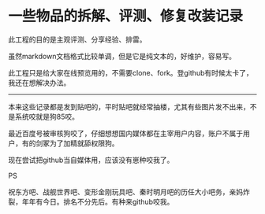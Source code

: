# 一些物品的拆解、评测、修复改装记录

此工程的目的是主观评测、分享经验、排雷。

虽然markdown文档格式比较单调，但是它是纯文本的，好维护，容易写。

此工程只是给大家在线预览用的，不需要clone、fork。登github有时候太卡了，我还在想解决办法。

---

本来这些记录都是发到贴吧的，平时贴吧就经常抽楼，尤其有些图片发不出来，不是系统咬就是狗85咬。

最近百度号被审核狗咬了，仔细想想国内媒体都在主宰用户内容，账户不属于用户，有的剑冢为了加精就舔权限狗。

现在尝试把github当自媒体用，应该没有崽种咬我了。

PS

祝东方吧、战舰世界吧、变形金刚玩具吧、秦时明月吧的历任大小吧务，亲妈炸裂，年年有今日。排名不分先后。有种来github咬我。